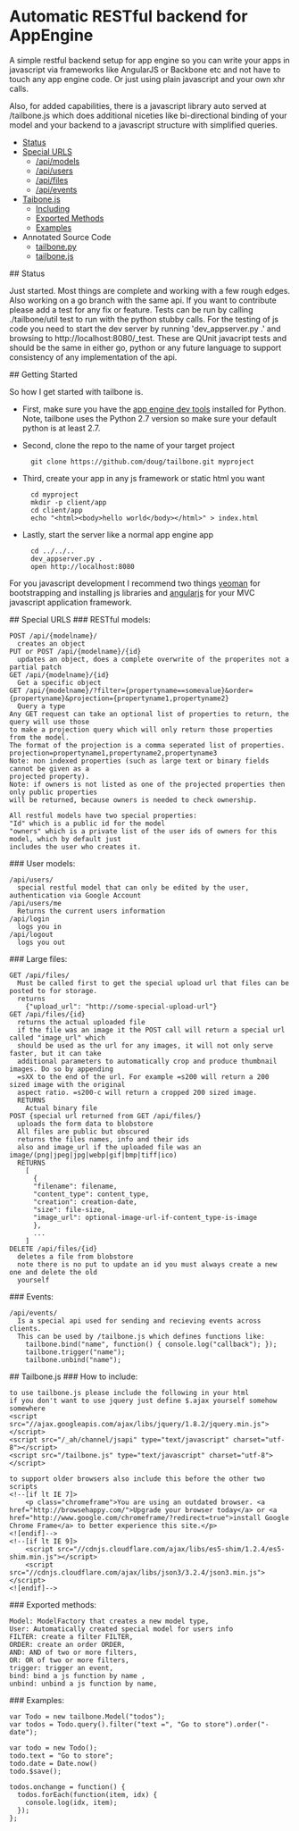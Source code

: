 # Automatic RESTful backend for AppEngine

A simple restful backend setup for app engine so you can write your apps in javascript via
frameworks like AngularJS or Backbone etc and not have to touch any app engine code. Or just
using plain javascript and your own xhr calls.

Also, for added capabilities, there is a javascript library auto served at /tailbone.js which does
additional niceties like bi-directional binding of your model and your backend to a javascript
structure with simplified queries.

- [Status](#status)
- [Special URLS](#special)
  - [/api/models](#models)
  - [/api/users](#users)
  - [/api/files](#files)
  - [/api/events](#events)
- [Taibone.js](#tailbonejs)
  - [Including](#include)
  - [Exported Methods](#exported)
  - [Examples](#example)
- Annotated Source Code
  - [tailbone.py](docs/tailbonepy.html)
  - [tailbone.js](docs/tailbonejs.html)

<a id="status" />
## Status

Just started. Most things are complete and working with a few rough edges. Also working on a
go branch with the same api. If you want to contribute please add a test for any fix or feature.
Tests can be run by calling ./tailbone/util test to run with the python stubby calls.
For the testing of js code you need to start the dev server by running 'dev_appserver.py .' and
browsing to http://localhost:8080/\_test. These are QUnit javacript tests and should be the same in
either go, python or any future language to support consistency of any implementation of the api.


<a id="starting" />
## Getting Started

So how I get started with tailbone is.

- First, make sure you have the
  [app engine dev tools](https://developers.google.com/appengine/downloads#Google_App_Engine_SDK_for_Python)
  installed for Python. Note, tailbone uses
  the Python 2.7 version so make sure your default python is at least 2.7.

- Second, clone the repo to the name of your target project

        git clone https://github.com/doug/tailbone.git myproject

- Third, create your app in any js framework or static html you want

        cd myproject
        mkdir -p client/app
        cd client/app
        echo "<html><body>hello world</body></html>" > index.html

- Lastly, start the server like a normal app engine app

        cd ../../..
        dev_appserver.py .
        open http://localhost:8080

For you javascript development I recommend two things [yeoman](http://yeoman.io) for
bootstrapping and installing js libraries and [angularjs](http://angularjs.org) for your MVC
javascript application framework.

<a id="special" />
## Special URLS

<a id="models" />
### RESTful models:

    POST /api/{modelname}/
      creates an object
    PUT or POST /api/{modelname}/{id}
      updates an object, does a complete overwrite of the properites not a partial patch
    GET /api/{modelname}/{id}
      Get a specific object
    GET /api/{modelname}/?filter={propertyname==somevalue}&order={propertyname}&projection={propertyname1,propertyname2}
      Query a type
    Any GET request can take an optional list of properties to return, the query will use those
    to make a projection query which will only return those properties from the model.
    The format of the projection is a comma seperated list of properties.
    projection=propertyname1,propertyname2,propertyname3
    Note: non indexed properties (such as large text or binary fields cannot be given as a
    projected property).
    Note: if owners is not listed as one of the projected properties then only public properties
    will be returned, because owners is needed to check ownership.

    All restful models have two special properties:
    "Id" which is a public id for the model
    "owners" which is a private list of the user ids of owners for this model, which by default just
    includes the user who creates it.

<a id="users" />
### User models:

    /api/users/
      special restful model that can only be edited by the user, authentication via Google Account
    /api/users/me
      Returns the current users information
    /api/login
      logs you in
    /api/logout
      logs you out

<a id="files" />
### Large files:

    GET /api/files/
      Must be called first to get the special upload url that files can be posted to for storage.
      returns
        {"upload_url": "http://some-special-upload-url"}
    GET /api/files/{id}
      returns the actual uploaded file
      if the file was an image it the POST call will return a special url called "image_url" which
      should be used as the url for any images, it will not only serve faster, but it can take
      additional parameters to automatically crop and produce thumbnail images. Do so by appending
      =sXX to the end of the url. For example =s200 will return a 200 sized image with the original
      aspect ratio. =s200-c will return a cropped 200 sized image.
      RETURNS
        Actual binary file
    POST {special url returned from GET /api/files/}
      uploads the form data to blobstore
      All files are public but obscured
      returns the files names, info and their ids
      also and image_url if the uploaded file was an image/(png|jpeg|jpg|webp|gif|bmp|tiff|ico)
      RETURNS
        [
          {
          "filename": filename,
          "content_type": content_type,
          "creation": creation-date,
          "size": file-size,
          "image_url": optional-image-url-if-content_type-is-image
          },
          ...
        ]
    DELETE /api/files/{id}
      deletes a file from blobstore
      note there is no put to update an id you must always create a new one and delete the old
      yourself

<a id="events" />
### Events:

    /api/events/
      Is a special api used for sending and recieving events across clients.
      This can be used by /tailbone.js which defines functions like:
        tailbone.bind("name", function() { console.log("callback"); });
        tailbone.trigger("name");
        tailbone.unbind("name");


<a id="tailbonejs" />
## Tailbone.js

<a id="include" />
### How to include:

    to use tailbone.js please include the following in your html
    if you don't want to use jquery just define $.ajax yourself somehow somewhere
    <script src="//ajax.googleapis.com/ajax/libs/jquery/1.8.2/jquery.min.js"></script>
    <script src="/_ah/channel/jsapi" type="text/javascript" charset="utf-8"></script>
    <script src="/tailbone.js" type="text/javascript" charset="utf-8"></script>

    to support older browsers also include this before the other two scripts
    <!--[if lt IE 7]>
        <p class="chromeframe">You are using an outdated browser. <a href="http://browsehappy.com/">Upgrade your browser today</a> or <a href="http://www.google.com/chromeframe/?redirect=true">install Google Chrome Frame</a> to better experience this site.</p>
    <![endif]-->
    <!--[if lt IE 9]>
        <script src="//cdnjs.cloudflare.com/ajax/libs/es5-shim/1.2.4/es5-shim.min.js"></script>
        <script src="//cdnjs.cloudflare.com/ajax/libs/json3/3.2.4/json3.min.js"></script>
    <![endif]-->


<a id="exported" />
### Exported methods:

    Model: ModelFactory that creates a new model type,
    User: Automatically created special model for users info
    FILTER: create a filter FILTER,
    ORDER: create an order ORDER,
    AND: AND of two or more filters,
    OR: OR of two or more filters,
    trigger: trigger an event,
    bind: bind a js function by name ,
    unbind: unbind a js function by name,

<a id="example" />
### Examples:

    var Todo = new tailbone.Model("todos");
    var todos = Todo.query().filter("text =", "Go to store").order("-date");

    var todo = new Todo();
    todo.text = "Go to store";
    todo.date = Date.now()
    todo.$save();

    todos.onchange = function() {
      todos.forEach(function(item, idx) {
        console.log(idx, item);
      });
    };


